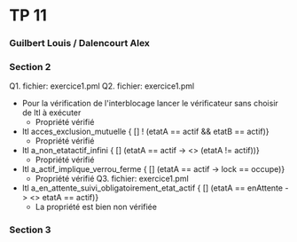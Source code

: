 # TP 11
### Guilbert Louis / Dalencourt Alex


### Section 2

Q1. fichier: exercice1.pml
Q2. fichier: exercice1.pml
  - Pour la vérification de l'interblocage lancer le vérificateur sans choisir de ltl à exécuter
    - Propriété vérifié
  - ltl acces_exclusion_mutuelle { [] ! (etatA == actif && etatB == actif)}
    - Propriété vérifié
  - ltl a_non_etatactif_infini { [] (etatA == actif -> <> (etatA != actif))}
    - Propriété vérifié
  - ltl a_actif_implique_verrou_ferme { [] (etatA == actif -> lock == occupe)}
    - Propriété vérifié
Q3. fichier: exercice1.pml
  - ltl a_en_attente_suivi_obligatoirement_etat_actif { [] (etatA == enAttente -> <> etatA == actif)}
    - La propriété est bien non vérifiée

### Section 3
